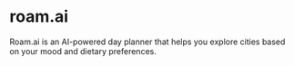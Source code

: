 # roam.ai  
Roam.ai is an AI-powered day planner that helps you explore cities based on your mood and dietary preferences.
